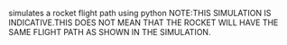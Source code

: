 simulates a rocket flight path using python
NOTE:THIS SIMULATION IS INDICATIVE.THIS DOES NOT MEAN THAT THE ROCKET WILL HAVE THE SAME FLIGHT PATH AS SHOWN IN THE SIMULATION.

